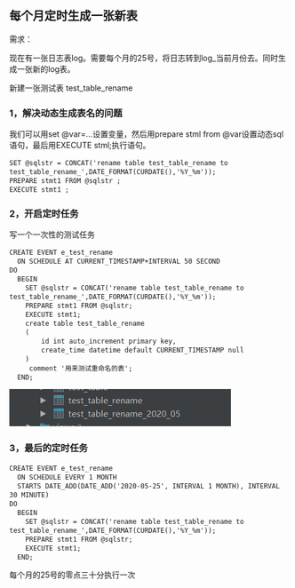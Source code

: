 ## 每个月定时生成一张新表

需求：

​	现在有一张日志表log。需要每个月的25号，将日志转到log_当前月份去。同时生成一张新的log表。



新建一张测试表 test_table_rename

### 1，解决动态生成表名的问题

我们可以用set @var=...设置变量，然后用prepare stml from @var设置动态sql语句，最后用EXECUTE stml;执行语句。

```
SET @sqlstr = CONCAT('rename table test_table_rename to test_table_rename_',DATE_FORMAT(CURDATE(),'%Y_%m'));
PREPARE stmt1 FROM @sqlstr ;
EXECUTE stmt1 ;
```



### 2，开启定时任务

写一个一次性的测试任务

```
CREATE EVENT e_test_rename
  ON SCHEDULE AT CURRENT_TIMESTAMP+INTERVAL 50 SECOND
DO
  BEGIN
    SET @sqlstr = CONCAT('rename table test_table_rename to test_table_rename_',DATE_FORMAT(CURDATE(),'%Y_%m'));
    PREPARE stmt1 FROM @sqlstr;
    EXECUTE stmt1;
	create table test_table_rename
	(
  		id int auto_increment primary key,
 		create_time datetime default CURRENT_TIMESTAMP null
	)
 	 comment '用来测试重命名的表';
  END;
```



![image-20200528150316402](每个月定时生成一张新表.assets/image-20200528150316402.png)

### 3，最后的定时任务

```
CREATE EVENT e_test_rename
  ON SCHEDULE EVERY 1 MONTH
  STARTS DATE_ADD(DATE_ADD('2020-05-25', INTERVAL 1 MONTH), INTERVAL 30 MINUTE)
DO
  BEGIN
    SET @sqlstr = CONCAT('rename table test_table_rename to test_table_rename_',DATE_FORMAT(CURDATE(),'%Y_%m'));
    PREPARE stmt1 FROM @sqlstr;
    EXECUTE stmt1;
  END;
```

每个月的25号的零点三十分执行一次

